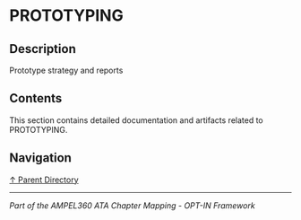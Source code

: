 # PROTOTYPING

## Description

Prototype strategy and reports

## Contents

This section contains detailed documentation and artifacts related to PROTOTYPING.

## Navigation

[↑ Parent Directory](../README.md)

---

*Part of the AMPEL360 ATA Chapter Mapping - OPT-IN Framework*
